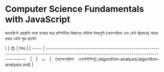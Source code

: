 # Computer Science Fundamentals with JavaScript
জাভাস্ক্রিপ্ট প্রোগ্রামিং ভাষা ব্যবহার করে কম্পিউটার বিজ্ঞানের মৌলিক বিষয়গুলি (অ্যালগরিদম এবং ডেটা স্ট্রাকচার) আয়ত্ত করার একটা ক্ষুদ্র প্রচেষ্টা!

<div style="text-align: justify">\
| 😊 |                                                                       বিষয়                                                                        |
| ----- | :-------------------------------------------------------------------------------------------------------------------------------------------------: |
| ০১    |                                                             [অ্যালগোরিদম এনালাইসিস](./algorithm-analysis/algorithm-analysis.md)                                                             |
</div>